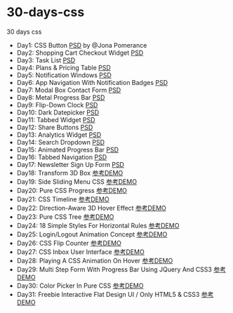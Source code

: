 # 30-days-css
30 days css

- Day1: CSS Button [PSD](https://dribbble.com/shots/923040-Action-Buttons/attachments/170600) by @Jona Pomerance
- Day2: Shopping Cart Checkout Widget [PSD](http://cdn.cssflow.com/snippets/shopping-cart-checkout-widget/preview-580.png)
- Day3: Task List [PSD](http://cdn.cssflow.com/snippets/task-list/preview-580.png)
- Day4: Plans & Pricing Table [PSD](https://dribbble.com/shots/1184256-Pricing-table-free-PSD/attachments/156024)
- Day5: Notification Windows [PSD](http://cdn.cssflow.com/snippets/notification-windows/preview-580.png)
- Day6: App Navigation With Notification Badges [PSD](http://www.psdchat.com/download/app-navigation.zip)
- Day7: Modal Box Contact Form [PSD](http://www.premiumpixels.com/download/?file=modal-contact-form)
- Day8: Metal Progress Bar [PSD](https://dribbble.com/shots/748531-Progress-Bar-Freebie/attachments/72665)
- Day9: Flip-Down Clock [PSD](http://cn.365psd.com/download/light-timer-60922)
- Day10: Dark Datepicker [PSD](https://dribbble.com/shots/899662-Putty-Pack/attachments/98334)
- Day11: Tabbed Widget [PSD](https://dribbble.com/shots/961963-Contact-Designers-PSD-Included/attachments/109911)
- Day12: Share Buttons [PSD](https://dribbble.com/shots/345520-Share-Buttons-PSD/attachments/16388)
- Day13: Analytics Widget [PSD](http://www.premiumpixels.com/download/?file=analytics)
- Day14: Search Dropdown [PSD](http://365psd.com/download/search-drop-down-psd-60693)
- Day15: Animated Progress Bar [PSD](http://365psd.com/download/progress-bar-60558)
- Day16: Tabbed Navigation [PSD](http://www.premiumpixels.com/download/?file=tabbed-nav)
- Day17: Newsletter Sign Up Form [PSD](http://cn.365psd.com/download/clean-email-newsletter-subscription-form-psd-60351)
- Day18: Transform 3D Box [参考DEMO](https://codepen.io/airen/full/YXmLpJ)
- Day19: Side Sliding Menu CSS [参考DEMO](https://codepen.io/EduardL/full/aBGAy)
- Day20: Pure CSS Progress [参考DEMO](https://codepen.io/rgg/full/QbRyOq)
- Day21: CSS Timeline [参考DEMO](https://codepen.io/NilsWe/full/FemfK)
- Day22: Direction-Aware 3D Hover Effect [参考DEMO](https://codepen.io/noeldelgado/full/pGwFx)
- Day23: Pure CSS Tree [参考DEMO](https://codepen.io/rgg/full/WrKyzj)
- Day24: 18 Simple Styles For Horizontal Rules [参考DEMO](https://codepen.io/ibrahimjabbari/full/ozinB)
- Day25: Login/Logout Animation Concept [参考DEMO](http://codepen.io/suez/full/dPqxoM/)
- Day26: CSS Flip Counter [参考DEMO](http://codepen.io/cnanney/full/rydfj/)
- Day27: CSS Inbox User Interface [参考DEMO](http://codepen.io/jcoulterdesign/full/GgGrQO/)
- Day28: Playing A CSS Animation On Hover [参考DEMO](http://codepen.io/valhead/full/rfump/)
- Day29: Multi Step Form With Progress Bar Using JQuery And CSS3 [参考DEMO](http://codepen.io/atakan/full/gqbIz/)
- Day30: Color Picker In Pure CSS [参考DEMO](http://codepen.io/shankarcabus/full/hsIap/)
- Day31: Freebie Interactive Flat Design UI / Only HTML5 & CSS3 [参考DEMO](http://codepen.io/jlalovi/full/bIyAr/)
